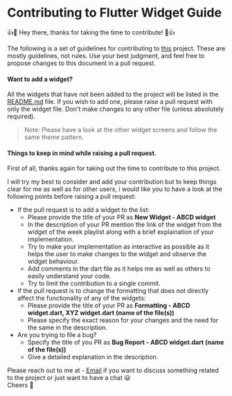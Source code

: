 # Contributing to Flutter Widget Guide

:+1::tada: Hey there, thanks for taking the time to contribute! :tada::+1:

The following is a set of guidelines for contributing to [this](https://github.com/annshsingh/flutter-widget-guide) project. These are mostly guidelines, not rules. Use your best judgment, and feel free to propose changes to this document in a pull request.
</br>

#### Want to add a widget?

All the widgets that have not been added to the project will be listed in the [README.md](https://github.com/annshsingh/flutter-widget-guide/blob/master/README.md) file.
If you wish to add one, please raise a pull request with only the widget file. Don't make changes to any other file (unless absolutely required). </br>
> Note: Please have a look at the other widget screens and follow the same theme pattern.

#### Things to keep in mind while raising a pull request.

First of all, thanks again for taking out the time to contribute to this project.</br>

I will try my best to consider and add your contribution but to keep things clear for me as well as for other users, i would like you to have 
a look at the following points before raising a pull request:
* If the pull request is to add a widget to the list:
  * Please provide the title of your PR as <b>New Widget - ABCD widget</b>
  * In the description of your PR mention the link of the widget from the widget of the week playlist along with a brief explaination of your implementation.
  * Try to make your implementation as interactive as possible as it helps the user to make changes to the widget and observe the widget behaviour.
  * Add comments in the dart file as it helps me as well as others to easily understand your code.
  * Try to limit the contribution to a single commit.
* If the pull request is to change the formatting that does not directly affect the functionality of any of the widgets:
  * Please provide the title of your PR as <b>Formatting - ABCD widget.dart, XYZ widget.dart (name of the file(s))</b>
  * Please specify the exact reason for your changes and the need for the same in the description.
* Are you trying to file a bug?
  * Specify the title of you PR as <b> Bug Report - ABCD widget.dart (name of the file(s))</b>
  * Give a detailed explanation in the description.
  
Please reach out to me at - [Email](mailto:annsh29@gmail.com)  if you want to discuss something related to the project or just want to have a chat :smiley:
</br>Cheers :beers:
